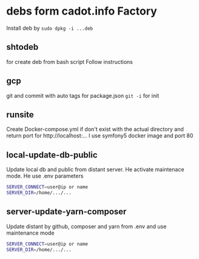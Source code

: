 # debs form cadot.info Factory

Install deb by `sudo dpkg -i ...deb`

## shtodeb
for create deb from bash script
Follow instructions

## gcp 
git and commit with auto tags for package.json
`git -i` for init 

## runsite
Create Docker-compose.yml if don't exist with the actual directory and return port for http://localhost:...
I use symfony5 docker image and port 80

## local-update-db-public
Update local db and public from distant server.
He activate maintenace mode.
He use .env parameters
```bash
SERVER_CONNECT=user@ip or name
SERVER_DIR=/home/.../...
```
## server-update-yarn-composer
Update distant by github, composer and yarn from .env and use maintenance mode
```bash
SERVER_CONNECT=user@ip or name
SERVER_DIR=/home/.../...
```

